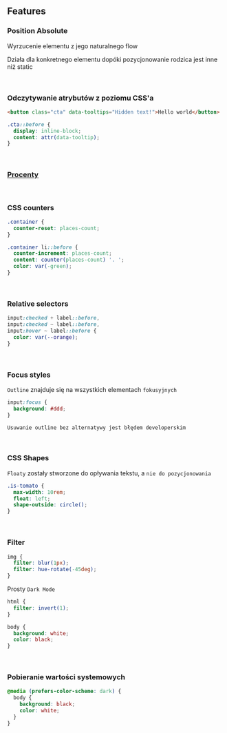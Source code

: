 ## Features

### Position Absolute

Wyrzucenie elementu z jego naturalnego flow

Działa dla konkretnego elementu dopóki pozycjonowanie rodzica jest inne niż static

<br>

### Odczytywanie atrybutów z poziomu CSS'a

```html
<button class="cta" data-tooltips="Hidden text!">Hello world</button>
```

```css
.cta::before {
  display: inline-block;
  content: attr(data-tooltip);
}
```

<br>

### [Procenty](https://wattenberger.com/blog/css-percents)

<br>

### CSS counters

```css
.container {
  counter-reset: places-count;
}

.container li::before {
  counter-increment: places-count;
  content: counter(places-count) '. ';
  color: var(-green);
}
```

<br>

### Relative selectors

```css
input:checked + label::before,
input:checked ~ label::before,
input:hover ~ label::before {
  color: var(--orange);
}
```

<br>

### Focus styles

`Outline` znajduje się na wszystkich elementach `fokusyjnych`

```css
input:focus {
  background: #ddd;
}
```

`Usuwanie outline bez alternatywy jest błędem developerskim`

<br>

### CSS Shapes

`Floaty` zostały stworzone do opływania tekstu, a `nie do pozycjonowania`

```css
.is-tomato {
  max-width: 10rem;
  float: left;
  shape-outside: circle();
}
```

<br>

### Filter

```css
img {
  filter: blur(1px);
  filter: hue-rotate(-45deg);
}
```

Prosty `Dark Mode`

```css
html {
  filter: invert(1);
}

body {
  background: white;
  color: black;
}
```

<br>

### Pobieranie wartości systemowych

```css
@media (prefers-color-scheme: dark) {
  body {
    background: black;
    color: white;
  }
}
```

